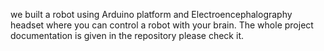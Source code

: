 we built a robot using Arduino platform and Electroencephalography headset where you can control a robot with your brain.
The whole project documentation is given in the repository please check it.
